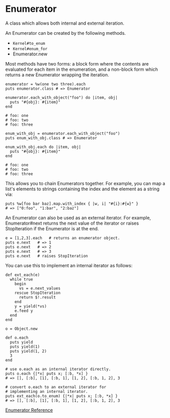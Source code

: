 # Enumerator

A class which allows both internal and external iteration.

An Enumerator can be created by the following methods.

*   `Kernel#to_enum`
*   `Kernel#enum_for`
*   Enumerator.new


Most methods have two forms: a block form where the contents are evaluated for
each item in the enumeration, and a non-block form which returns a new
Enumerator wrapping the iteration.

    enumerator = %w(one two three).each
    puts enumerator.class # => Enumerator

    enumerator.each_with_object("foo") do |item, obj|
      puts "#{obj}: #{item}"
    end

    # foo: one
    # foo: two
    # foo: three

    enum_with_obj = enumerator.each_with_object("foo")
    puts enum_with_obj.class # => Enumerator

    enum_with_obj.each do |item, obj|
      puts "#{obj}: #{item}"
    end

    # foo: one
    # foo: two
    # foo: three

This allows you to chain Enumerators together.  For example, you can map a
list's elements to strings containing the index and the element as a string
via:

    puts %w[foo bar baz].map.with_index { |w, i| "#{i}:#{w}" }
    # => ["0:foo", "1:bar", "2:baz"]

An Enumerator can also be used as an external iterator. For example,
Enumerator#next returns the next value of the iterator or raises StopIteration
if the Enumerator is at the end.

    e = [1,2,3].each   # returns an enumerator object.
    puts e.next   # => 1
    puts e.next   # => 2
    puts e.next   # => 3
    puts e.next   # raises StopIteration

You can use this to implement an internal iterator as follows:

    def ext_each(e)
      while true
        begin
          vs = e.next_values
        rescue StopIteration
          return $!.result
        end
        y = yield(*vs)
        e.feed y
      end
    end

    o = Object.new

    def o.each
      puts yield
      puts yield(1)
      puts yield(1, 2)
      3
    end

    # use o.each as an internal iterator directly.
    puts o.each {|*x| puts x; [:b, *x] }
    # => [], [:b], [1], [:b, 1], [1, 2], [:b, 1, 2], 3

    # convert o.each to an external iterator for
    # implementing an internal iterator.
    puts ext_each(o.to_enum) {|*x| puts x; [:b, *x] }
    # => [], [:b], [1], [:b, 1], [1, 2], [:b, 1, 2], 3

[Enumerator Reference](https://ruby-doc.org/core-2.6/Enumerator.html)